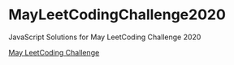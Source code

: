 # MayLeetCodingChallenge2020
JavaScript Solutions for May LeetCoding Challenge 2020

[May LeetCoding Challenge](https://leetcode.com/explore/challenge/card/may-leetcoding-challenge)